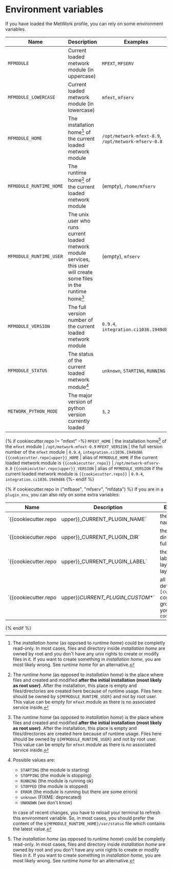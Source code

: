 # Environment variables

If you have loaded the MetWork profile, you can rely on some environment variables.

Name | Description | Examples
--- | --- | ---
`MFMODULE` | Current loaded metwork module (in uppercase) | `MFEXT`, `MFSERV`
`MFMODULE_LOWERCASE` | Current loaded metwork module (in lowercase) | `mfext`, `mfserv`
`MFMODULE_HOME` | The installation home[^1] of the current loaded metwork module | `/opt/metwork-mfext-0.9`, `/opt/metwork-mfserv-0.8`
`MFMODULE_RUNTIME_HOME` | The runtime home[^2] of the current loaded metwork module | (empty), `/home/mfserv`
`MFMODULE_RUNTIME_USER` | The unix user who runs current loaded metwork module services, this user will create some files in the runtime home[^2] | (empty), `mfserv`
`MFMODULE_VERSION` | The full version number of the current loaded metwork module | `0.9.4`, `integration.ci1036.1949d86`
`MFMODULE_STATUS` | The status of the current loaded metwork module[^3] | `unknown`, `STARTING`, `RUNNING`
`METWORK_PYTHON_MODE` | The major version of python version currently loaded | `3`, `2`
{% if cookiecutter.repo != "mfext" -%}
`MFEXT_HOME` | the installation home[^1] of the `mfext` module | `/opt/metwork-mfext-0.9`
`MFEXT_VERSION` | the full version number of the `mfext` module | `0.9.4`, `integration.ci1036.1949d86`
`{{cookiecutter.repo|upper}}_HOME` | alias of `MFMODULE_HOME` if the current loaded metwork module is `{{cookiecutter.repo}}` | `/opt/metwork-mfserv-0.8`
`{{cookiecutter.repo|upper}}_VERSION` | alias of `MFMODULE_VERSION` if the current loaded metwork module is `{{cookiecutter.repo}}` | `0.9.4`, `integration.ci1036.1949d86`
{%- endif %}

{% if cookiecutter.repo in ("mfbase", "mfserv", "mfdata") %}
If you are in a `plugin_env`, you can also rely on some extra variables:

Name | Description | Examples
--- | --- | ---
`{{cookiecutter.repo|upper}}_CURRENT_PLUGIN_NAME` | the plugin name | `myplugin`
`{{cookiecutter.repo|upper}}_CURRENT_PLUGIN_DIR` | the plugin directory fullpath | `/home/{{cookiecutter.repo}}/var/plugins/myplugin`
`{{cookiecutter.repo|upper}}_CURRENT_PLUGIN_LABEL` | the plugin label (see layerapi2 layer labels) | `plugin_myplugin@{{cookiecutter.repo}}`
`{{cookiecutter.repo|upper}}_CURRENT_PLUGIN_CUSTOM_*` | all variables defined in `[custom]` configuration group of your plugin `config.ini` | `whatever`
{% endif %}

[^1]:
    The *installation home* (as opposed to *runtime home*) could be completly read-only. In most cases, files and directory inside *installation home* are owned by root and you don't have any unix rights to create or modify files in it. If you want to create something in *installation home*, you are most likely wrong. See *runtime home* for an alternative.

[^2]:
    The *runtime home* (as opposed to *installation home*) is the place where files and created and modified **after the initial installation (most likely as root user)**. After the installation, this place is empty and files/directories are created here because of runtime usage. Files here should be owned by `${MFMODULE_RUNTIME_USER}` and not by root user.
    This value can be empty for `mfext` module as there is no associated service inside.

[^3]:
    Possible values are:

    - `STARTING` (the module is starting)
    - `STOPPING` (the module is stopping)
    - `RUNNING` (the module is running ok)
    - `STOPPED` (the module is stopped)
    - `ERROR` (the module is running but there are some errors)
    - `unknown` (FIXME: deprecated)
    - `UNKNOWN` (we don't know)

    In case of recent changes, you have to reload your terminal to refresh
    this environment variable. So, in most cases, you should prefer the content
    of the `${MFMODULE_RUNTIME_HOME}/var/status` file which contains the latest value.
